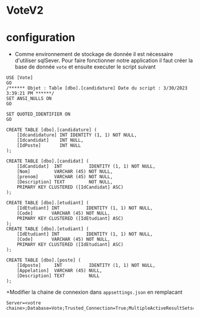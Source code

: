 # VoteV2

# configuration
+ Comme environnement de stockage de donnée il est nécessaire d'utiliser sqlSever.
Pour faire fonctionner notre application il faut créer la base de donnée `vote` et ensuite executer le script suivant
```
USE [Vote]
GO
/****** Objet : Table [dbo].[candidature] Date du script : 3/30/2023 3:39:21 PM ******/
SET ANSI_NULLS ON
GO

SET QUOTED_IDENTIFIER ON
GO

CREATE TABLE [dbo].[candidature] (
    [Idcandidature] INT IDENTITY (1, 1) NOT NULL,
    [Idcandidat]    INT NULL,
    [IdPoste]       INT NULL
);

CREATE TABLE [dbo].[candidat] (
    [IdCandidat]  INT          IDENTITY (1, 1) NOT NULL,
    [Nom]         VARCHAR (45) NOT NULL,
    [prenom]      VARCHAR (45) NOT NULL,
    [Description] TEXT         NOT NULL,
    PRIMARY KEY CLUSTERED ([IdCandidat] ASC)
);

CREATE TABLE [dbo].[etudiant] (
    [IdEtudiant] INT          IDENTITY (1, 1) NOT NULL,
    [Code]       VARCHAR (45) NOT NULL,
    PRIMARY KEY CLUSTERED ([IdEtudiant] ASC)
);
CREATE TABLE [dbo].[etudiant] (
    [IdEtudiant] INT          IDENTITY (1, 1) NOT NULL,
    [Code]       VARCHAR (45) NOT NULL,
    PRIMARY KEY CLUSTERED ([IdEtudiant] ASC)
);

CREATE TABLE [dbo].[poste] (
    [Idposte]     INT          IDENTITY (1, 1) NOT NULL,
    [Appelation]  VARCHAR (45) NULL,
    [Description] TEXT         NULL
);
```

+Modifier la chaine de connexion dans `appsettings.json` en remplacant 
```
Server=<votre chaine>;Database=Vote;Trusted_Connection=True;MultipleActiveResultSets=true"
  ```








